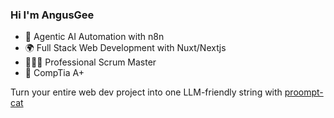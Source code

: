 ### Hi I'm AngusGee

- 🤖 Agentic AI Automation with n8n
- 🌍 Full Stack Web Development with Nuxt/Nextjs
- 🧑🏼‍💻 Professional Scrum Master
- 🦾 CompTia A+

Turn your entire web dev project into one LLM-friendly string with [proompt-cat](https://github.com/angusgee/proompt-cat)
